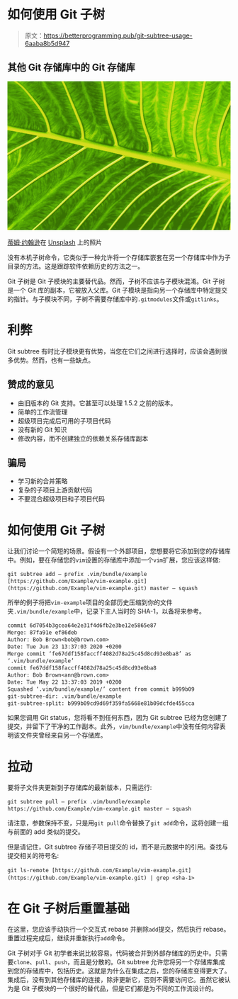 # 如何使用 Git 子树

> 原文：<https://betterprogramming.pub/git-subtree-usage-6aaba8b5d947>

## 其他 Git 存储库中的 Git 存储库

![](img/ca5eabd5d16aab3a0adc787095451a26.png)

[蒂姆·约翰逊](https://unsplash.com/@mangofantasy?utm_source=unsplash&utm_medium=referral&utm_content=creditCopyText)在 [Unsplash](https://unsplash.com/s/photos/branching?utm_source=unsplash&utm_medium=referral&utm_content=creditCopyText) 上的照片

没有本机子树命令，它类似于一种允许将一个存储库嵌套在另一个存储库中作为子目录的方法。这是跟踪软件依赖历史的方法之一。

Git 子树是 Git 子模块的主要替代品。然而，子树不应该与子模块混淆。Git 子树是一个 Git 库的副本，它被放入父库。Git 子模块是指向另一个存储库中特定提交的指针。与子模块不同，子树不需要存储库中的`.gitmodules`文件或`gitlinks`。

# **利弊**

Git subtree 有时比子模块更有优势，当您在它们之间进行选择时，应该会遇到很多优势。然而，也有一些缺点。

## 赞成的意见

*   由旧版本的 Git 支持。它甚至可以处理 1.5.2 之前的版本。
*   简单的工作流管理
*   超级项目完成后可用的子项目代码
*   没有新的 Git 知识
*   修改内容，而不创建独立的依赖关系存储库副本

## 骗局

*   学习新的合并策略
*   复杂的子项目上游贡献代码
*   不要混合超级项目和子项目代码

# **如何使用 Git 子树**

让我们讨论一个简短的场景。假设有一个外部项目，您想要将它添加到您的存储库中。例如，要在存储您的`vim`设置的存储库中添加一个`vim`扩展，您应该这样做:

```
git subtree add — prefix .vim/bundle/example [https://github.com/Example/vim-example.git](https://github.com/Example/vim-example.git) master — squash
```

所举的例子将把`vim-example`项目的全部历史压缩到你的文件夹`.vim/bundle/example`中，记录下主人当时的 SHA-1，以备将来参考。

```
commit 6d7054b3gcea64e2e31f4d6fb2e3be12e5865e87
Merge: 87fa91e ef86deb
Author: Bob Brown<bob@brown.com>
Date: Tue Jun 23 13:37:03 2020 +0200
Merge commit ‘fe67ddf158faccff4082d78a25c45d8cd93e8ba8’ as ‘.vim/bundle/example’
commit fe67ddf158faccff4082d78a25c45d8cd93e8ba8
Author: Bob Brown<ann@brown.com>
Date: Tue May 22 13:37:03 2019 +0200
Squashed ‘.vim/bundle/example/’ content from commit b999b09
git-subtree-dir: .vim/bundle/example
git-subtree-split: b999b09cd9d69f359fa5668e81b09dcfde455cca
```

如果您调用 Git status，您将看不到任何东西，因为 Git subtree 已经为您创建了提交，并留下了干净的工作副本。此外，`vim/bundle/example`中没有任何内容表明该文件夹曾经来自另一个存储库。

# **拉动**

要将子文件夹更新到子存储库的最新版本，只需运行:

```
git subtree pull — prefix .vim/bundle/example https://github.com/Example/vim-example.git master — squash
```

请注意，参数保持不变，只是用`git pull`命令替换了`git add`命令，这将创建一组与前面的 add 类似的提交。

但是请记住，Git subtree 存储子项目提交的 id，而不是元数据中的引用。查找与提交相关的符号名:

`git ls-remote [https://github.com/Example/vim-example.git](https://github.com/Example/vim-example.git) | grep <sha-1>`

# 在 Git 子树后重置基础

在这里，您应该手动执行一个交互式 rebase 并删除`add`提交，然后执行 rebase。重置过程完成后，继续并重新执行`add`命令。

Git 子树对于 Git 初学者来说比较容易。代码被合并到外部存储库的历史中。只需要`clone`、`pull`、`push`，而且是分散的。Git subtree 允许您将另一个存储库集成到您的存储库中，包括历史。这就是为什么在集成之后，您的存储库变得更大了。集成后，没有到其他存储库的连接，除非更新它，否则不需要访问它。虽然它被认为是 Git 子模块的一个很好的替代品，但是它们都是为不同的工作流设计的。